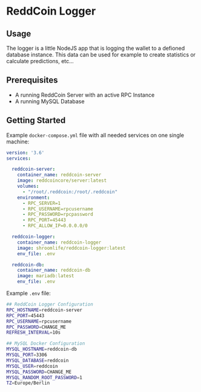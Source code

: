 # ReddCoin Logger

## Usage

The logger is a little NodeJS app that is logging the wallet to a defioned database instance. This data can be used for example to create statistics or calculate predictions, etc...

## Prerequisites

* A running ReddCoin Server with an active RPC Instance
* A running MySQL Database

## Getting Started

Example `docker-compose.yml` file with all needed services on one single machine:

```yaml
version: '3.6'
services: 

  reddcoin-server:
    container_name: reddcoin-server
    image: reddcoincore/server:latest
    volumes:
      - "/root/.reddcoin:/root/.reddcoin"
    environment:
      - RPC_SERVER=1
      - RPC_USERNAME=rpcusername
      - RPC_PASSWORD=rpcpassword
      - RPC_PORT=45443
      - RPC_ALLOW_IP=0.0.0.0/0

  reddcoin-logger:
    container_name: reddcoin-logger
    image: shroomlife/reddcoin-logger:latest
    env_file: .env

  reddcoin-db:
    container_name: reddcoin-db
    image: mariadb:latest
    env_file: .env
```

Example `.env` file:

```sh
## ReddCoin Logger Configuration
RPC_HOSTNAME=reddcoin-server
RPC_PORT=45443
RPC_USERNAME=rpcusername
RPC_PASSWORD=CHANGE_ME
REFRESH_INTERVAL=10s

## MySQL Docker Configuration
MYSQL_HOSTNAME=reddcoin-db
MYSQL_PORT=3306
MYSQL_DATABASE=reddcoin
MYSQL_USER=reddcoin
MYSQL_PASSWORD=CHANGE_ME
MYSQL_RANDOM_ROOT_PASSWORD=1
TZ=Europe/Berlin
```
